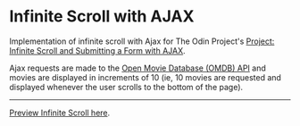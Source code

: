 # Infinite Scroll with AJAX

Implementation of infinite scroll with Ajax for The Odin Project's [Project: Infinite Scroll and Submitting a Form with AJAX](http://www.theodinproject.com/javascript-and-jquery/infinite-scroll-and-submitting-a-form-with-ajax).

Ajax requests are made to the [Open Movie Database (OMDB) API](http://www.omdbapi.com/) and movies are displayed in increments of 10 (ie, 10 movies are requested and displayed whenever the user scrolls to the bottom of the page).

---

[Preview Infinite Scroll here](http://htmlpreview.github.io/?https://github.com/donaldali/odin-js-jquery/blob/master/ajax_infinite_scroll/index.html "Infinite Scroll with AJAX").
